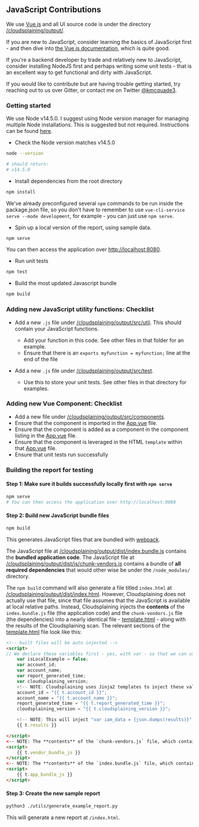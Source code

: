## JavaScript Contributions

We use [Vue.js](https://vuejs.org/) and all UI source code is under the directory [/cloudsplaining/output/](/cloudsplaining/output/).

If you are new to JavaScript, consider learning the basics of JavaScript first - and then dive into [the Vue.js documentation](https://vuejs.org/v2/guide/), which is quite good.

If you're a backend developer by trade and relatively new to JavaScript, consider installing NodeJS first and perhaps writing some unit tests - that is an excellent way to get functional and dirty with JavaScript.

If you would like to contribute but are having trouble getting started, try reaching out to us over Gitter, or contact me on Twitter [@kmcquade3](https://twitter.com/kmcquade3).

### Getting started

We use Node v14.5.0. I suggest using Node version manager for managing multiple Node installations. This is suggested but not required. Instructions can be found [here](https://medium.com/@jamesauble/install-nvm-on-mac-with-brew-adb921fb92cc).

* Check the Node version matches v14.5.0

```bash
node --version

# should return:
# v14.5.0
```

* Install dependencies from the root directory

```bash
npm install
```

We've already preconfigured several `npm` commands to be run inside the package.json file, so you don't have to remember to use `vue-cli-service serve --mode development`, for example - you can just use `npm serve`.


* Spin up a local version of the report, using sample data.
  
```bash
npm serve
```

You can then access the application over [http://localhost:8080](http://localhost:8080).

* Run unit tests

```bash
npm test
```

* Build the most updated Javascript bundle

```bash
npm build
```

### Adding new JavaScript utility functions: Checklist

- Add a new `.js` file under [/cloudsplaining/output/src/util](/cloudsplaining/output/src/util/). This should contain your JavaScript functions.
   * Add your function in this code. See other files in that folder for an example.
   * Ensure that there is an `exports myfunction = myfunction;` line at the end of the file 
  
- Add a new `.js` file under [/cloudsplaining/output/src/test](/cloudsplaining/output/src/test/). 
   * Use this to store your unit tests. See other files in that directory for examples.
 
### Adding new Vue Component: Checklist

- Add a new file under [/cloudsplaining/output/src/components](/cloudsplaining/output/src/components/).
- Ensure that the component is imported in the [App.vue](/cloudsplaining/output/src/App.vue) file.
- Ensure that the component is added as a component in the component listing in the [App.vue](/cloudsplaining/output/src/App.vue) file.
- Ensure that the component is leveraged in the HTML `template` within that [App.vue](/cloudsplaining/output/src/App.vue) file.
- Ensure that unit tests run successfully

### Building the report for testing

####  Step 1: Make sure it builds successfully locally first with `npm serve` 
```bash
npm serve
# You can then access the application over http://localhost:8080
``` 

####  Step 2: Build new JavaScript bundle files

```bash
npm build
```

This generates JavaScript files that are bundled with [webpack](https://cli.vuejs.org/guide/webpack.html). 

The JavaScript file at [/cloudsplaining/output/dist/index.bundle.js](https://github.com/salesforce/cloudsplaining/blob/master/cloudsplaining/output/dist/js/index.js) contains the **bundled application code**. The JavaScript file at [/cloudsplaining/output/dist/js/chunk-vendors.js](https://github.com/salesforce/cloudsplaining/blob/master/cloudsplaining/output/dist/js/chunk-vendors.js) contains a bundle of  **all required dependencies** that would other wise be under the `/node_modules/` directory.

The `npm build` command will also generate a file titled `index.html` at  [/cloudsplaining/output/dist/index.html](https://github.com/salesforce/cloudsplaining/blob/master/cloudsplaining/output/dist/index.html). However, Cloudsplaining does not actually use that file, since that file assumes that the JavaScript is available at local relative paths. Instead, Cloudsplaining injects the **contents** of the `index.bundle.js` file (the application code) and the `chunk-vendors.js` file (the dependencies) into a nearly identical file - [template.html](https://github.com/salesforce/cloudsplaining/blob/master/cloudsplaining/output/template.html) - along with the results of the Cloudsplaining scan. The relevant sections of the [template.html](https://github.com/salesforce/cloudsplaining/blob/master/cloudsplaining/output/template.html) file look like this:

```html
<!-- built files will be auto injected -->
<script>
// We declare these variables first - yes, with var - so that we can use Global Variables to our advantage. The application code knows that when `isLocalExample` is set to true, that it should use the sample results data as the IAM data to use for the report. When isLocalExample is set to false (which is always the case when this template.html file is used), it will use the IAM data that is injected inline later in this file.  
    var isLocalExample = false;
    var account_id;
    var account_name;
    var report_generated_time;
    var cloudsplaining_version;
    <!-- NOTE: Cloudsplaining uses Jinja2 templates to inject these values that are supplied at `cloudsplaining scan` time -->
    account_id = "{{ t.account_id }}";
    account_name = "{{ t.account_name }}";
    report_generated_time = "{{ t.report_generated_time }}";
    cloudsplaining_version = "{{ t.cloudsplaining_version }}";

    <!-- NOTE: This will inject "var iam_data = {json.dumps(results)}", with results being the JSON dictionary that stores the Cloudsplaining output-->
    {{ t.results }}

</script>
<-- NOTE: The **contents** of the `chunk-vendors.js` file, which contains the javascript code for third party dependencies (compiled with webpack) is injected here-->
<script>
    {{ t.vendor_bundle_js }}
</script>
<-- NOTE: The **contents** of the `index.bundle.js` file, which contains the application code (compiled with webpack) is injected here-->
<script>
    {{ t.app_bundle_js }}
</script>
``` 

#### Step 3: Create the new sample report

```bash
python3 ./utils/generate_example_report.py
```  

This will generate a new report at `/index.html`.
